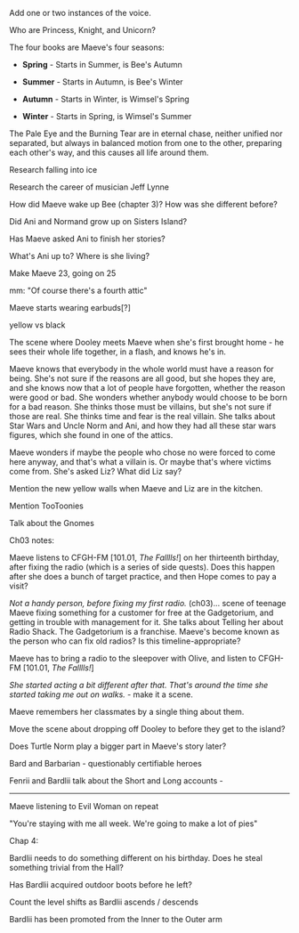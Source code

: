 Add one or two instances of the voice.  

Who are Princess, Knight, and Unicorn?

The four books are Maeve's four seasons:

- **Spring** - Starts in Summer, is Bee's Autumn

- **Summer** - Starts in Autumn, is Bee's Winter

- **Autumn** - Starts in Winter, is Wimsel's Spring

- **Winter** - Starts in Spring, is Wimsel's Summer

The Pale Eye and the Burning Tear are in eternal chase, neither unified nor separated, but always in balanced motion from one to the other, preparing each other's way, and this causes all life around them.

Research falling into ice

Research the career of musician Jeff Lynne

How did Maeve wake up Bee (chapter 3)? How was she different before?

Did Ani and Normand grow up on Sisters Island?

Has Maeve asked Ani to finish her stories?

What's Ani up to? Where is she living?

Make Maeve 23, going on 25

mm: "Of course there's a fourth attic"

Maeve starts wearing earbuds[?]

yellow vs black

The scene where Dooley meets Maeve when she's first brought home - he sees their whole life together, in a flash, and knows he's in.

Maeve knows that everybody in the whole world must have a reason for being. She's not sure if the reasons are all good, but she hopes they are, and she knows now that a lot of people have forgotten, whether the reason were good or bad. She wonders whether anybody would choose to be born for a bad reason. She thinks those must be villains, but she's not sure if those are real. She thinks time and fear is the real villain. She talks about Star Wars and Uncle Norm and Ani, and how they had all these star wars figures, which she found in one of the attics.

Maeve wonders if maybe the people who chose no were forced to come here anyway, and that's what a villain is. Or maybe that's where victims come from. She's asked Liz? What did Liz say?

Mention the new yellow walls when Maeve and Liz are in the kitchen.

Mention TooToonies

Talk about the Gnomes

Ch03 notes:

Maeve listens to CFGH-FM [101.01, *The Falllls!*] on her thirteenth birthday, after fixing the radio (which is a series of side quests). Does this happen after she does a bunch of target practice, and then Hope comes to pay a visit?

*Not a handy person, before fixing my first radio.* (ch03)... scene of teenage Maeve fixing something for a customer for free at the Gadgetorium, and getting in trouble with management for it. She talks about Telling her about Radio Shack. The Gadgetorium is a franchise. Maeve's become known as the person who can fix old radios? Is this timeline-appropriate?

Maeve has to bring a radio to the sleepover with Olive, and listen to CFGH-FM [101.01, *The Falllls!*]

*She started acting a bit different after that. That's around the time she started taking me out on walks.* - make it a scene.

Maeve remembers her classmates by a single thing about them.

Move the scene about dropping off Dooley to before they get to the island?

Does Turtle Norm play a bigger part in Maeve's story later?

Bard and Barbarian - questionably certifiable heroes

Fenrii and Bardlii talk about the Short and Long accounts - 

---

Maeve listening to Evil Woman on repeat

"You're staying with me all week. We're going to make a lot of pies"

Chap 4: 

Bardlii needs to do something different on his birthday. Does he steal something trivial from the Hall? 

Has Bardlii acquired outdoor boots before he left?

Count the level shifts as Bardlii ascends / descends 

Bardlii has been promoted from the Inner to the Outer arm
